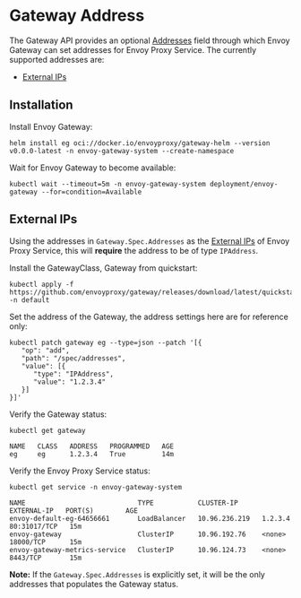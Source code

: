 # Gateway Address

The Gateway API provides an optional [Addresses][] field through which Envoy Gateway can set addresses for Envoy Proxy Service. The currently supported addresses are:

- [External IPs](#External-IPs)

## Installation

Install Envoy Gateway:

```shell
helm install eg oci://docker.io/envoyproxy/gateway-helm --version v0.0.0-latest -n envoy-gateway-system --create-namespace
```

Wait for Envoy Gateway to become available:

```shell
kubectl wait --timeout=5m -n envoy-gateway-system deployment/envoy-gateway --for=condition=Available
```

## External IPs

Using the addresses in `Gateway.Spec.Addresses` as the [External IPs][] of Envoy Proxy Service, this will __require__ the address to be of type `IPAddress`.

Install the GatewayClass, Gateway from quickstart:

```shell
kubectl apply -f https://github.com/envoyproxy/gateway/releases/download/latest/quickstart.yaml -n default
```

Set the address of the Gateway, the address settings here are for reference only:

```shell
kubectl patch gateway eg --type=json --patch '[{
   "op": "add",
   "path": "/spec/addresses",
   "value": [{
      "type": "IPAddress",
      "value": "1.2.3.4"
   }]
}]'
```

Verify the Gateway status:

```shell
kubectl get gateway

NAME   CLASS   ADDRESS   PROGRAMMED   AGE
eg     eg      1.2.3.4   True         14m
```

Verify the Envoy Proxy Service status:

```shell
kubectl get service -n envoy-gateway-system

NAME                            TYPE           CLUSTER-IP      EXTERNAL-IP   PORT(S)        AGE
envoy-default-eg-64656661       LoadBalancer   10.96.236.219   1.2.3.4       80:31017/TCP   15m
envoy-gateway                   ClusterIP      10.96.192.76    <none>        18000/TCP      15m
envoy-gateway-metrics-service   ClusterIP      10.96.124.73    <none>        8443/TCP       15m
```

__Note:__ If the `Gateway.Spec.Addresses` is explicitly set, it will be the only addresses that populates the Gateway status.

[Addresses]: https://gateway-api.sigs.k8s.io/references/spec/#gateway.networking.k8s.io/v1beta1.GatewayAddress
[External IPs]: https://kubernetes.io/docs/concepts/services-networking/service/#external-ips

